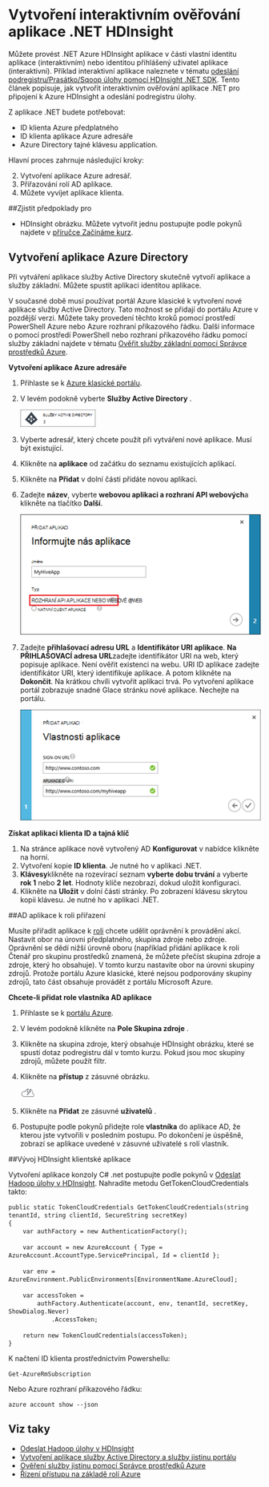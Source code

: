 <properties
    pageTitle="Vytvoření prošetřovat interaktivním ověřování .NET HDInsight žádosti | Microsoft Azure"
    description="Naučte se vytvářet interaktivním ověřování aplikace .NET HDInsight."
    editor="cgronlun"
    manager="jhubbard"
    services="hdinsight"
    documentationCenter=""
    tags="azure-portal"
    authors="mumian"/>

<tags
    ms.service="hdinsight"
    ms.workload="big-data"
    ms.tgt_pltfrm="na"
    ms.devlang="na"
    ms.topic="article"
    ms.date="09/02/2016"
    ms.author="jgao"/>

# <a name="create-non-interactive-authentication-net-hdinsight-applications"></a>Vytvoření interaktivním ověřování aplikace .NET HDInsight

Můžete provést .NET Azure HDInsight aplikace v části vlastní identitu aplikace (interaktivním) nebo identitou přihlášený uživatel aplikace (interaktivní). Příklad interaktivní aplikace naleznete v tématu [odeslání podregistru/Prasátko/Sqoop úlohy pomocí HDInsight .NET SDK](hdinsight-submit-hadoop-jobs-programmatically.md#submit-hivepigsqoop-jobs-using-hdinsight-net-sdk). Tento článek popisuje, jak vytvořit interaktivním ověřování aplikace .NET pro připojení k Azure HDInsight a odeslání podregistru úlohy.

Z aplikace .NET budete potřebovat:

- ID klienta Azure předplatného
- ID klienta aplikace Azure adresáře
- Azure Directory tajné klávesu application.  

Hlavní proces zahrnuje následující kroky:

2. Vytvoření aplikace Azure adresář.
2. Přiřazování rolí AD aplikace.
3. Můžete vyvíjet aplikace klienta.


##<a name="prerequisites"></a>Zjistit předpoklady pro

- HDInsight obrázku. Můžete vytvořit jednu postupujte podle pokynů najdete v [příručce Začínáme kurz](hdinsight-hadoop-linux-tutorial-get-started.md#create-cluster). 




## <a name="create-azure-directory-application"></a>Vytvoření aplikace Azure Directory 
Při vytváření aplikace služby Active Directory skutečně vytvoří aplikace a služby základní. Můžete spustit aplikaci identitou aplikace.

V současné době musí používat portál Azure klasické k vytvoření nové aplikace služby Active Directory. Tato možnost se přidají do portálu Azure v pozdější verzi. Můžete taky provedení těchto kroků pomocí prostředí PowerShell Azure nebo Azure rozhraní příkazového řádku. Další informace o pomocí prostředí PowerShell nebo rozhraní příkazového řádku pomocí služby základní najdete v tématu [Ověřit služby základní pomocí Správce prostředků Azure](../resource-group-authenticate-service-principal.md).

**Vytvoření aplikace Azure adresáře**

1.  Přihlaste se k [Azure klasické portálu]( https://manage.windowsazure.com/).
2.  V levém podokně vyberte **Služby Active Directory** .

    ![Azure klasické portálu služby active directory](.\media\hdinsight-create-non-interactive-authentication-dotnet-application\active-directory.png)
    
3.  Vyberte adresář, který chcete použít při vytváření nové aplikace. Musí být existující.
4.  Klikněte na **aplikace** od začátku do seznamu existujících aplikací.
5.  Klikněte na **Přidat** v dolní části přidáte novou aplikaci.
6.  Zadejte **název**, vyberte **webovou aplikaci a rozhraní API webových**a klikněte na tlačítko **Další**.

    ![novou aplikaci služby azure active directory](.\media\hdinsight-create-non-interactive-authentication-dotnet-application\hdinsight-add-ad-application.png)

7.  Zadejte **přihlašovací adresu URL** a **Identifikátor URI aplikace**. **Na PŘIHLAŠOVACÍ adresa URL**zadejte identifikátor URI na web, který popisuje aplikace. Není ověřit existenci na webu. URI ID aplikace zadejte identifikátor URI, který identifikuje aplikace. A potom klikněte na **Dokončit**.
Na krátkou chvíli vytvořit aplikaci trvá.  Po vytvoření aplikace portál zobrazuje snadné Glace stránku nové aplikace. Nechejte na portálu. 

    ![nové vlastnosti aplikace služby azure active directory](.\media\hdinsight-create-non-interactive-authentication-dotnet-application\hdinsight-add-ad-application-properties.png)

**Získat aplikaci klienta ID a tajná klíč**

1.  Na stránce aplikace nově vytvořený AD **Konfigurovat** v nabídce klikněte na horní.
2.  Vytvoření kopie **ID klienta**. Je nutné ho v aplikaci .NET.
3.  **Klávesy**klikněte na rozevírací seznam **vyberte dobu trvání** a vyberte **rok 1** nebo **2 let**. Hodnoty klíče nezobrazí, dokud uložit konfiguraci.
4.  Klikněte na **Uložit** v dolní části stránky. Po zobrazení klávesu skrytou kopii klávesu. Je nutné ho v aplikaci .NET.

##<a name="assign-ad-application-to-role"></a>AD aplikace k roli přiřazení

Musíte přiřadit aplikace k [roli](../active-directory/role-based-access-built-in-roles.md) chcete udělit oprávnění k provádění akcí. Nastavit obor na úrovni předplatného, skupina zdroje nebo zdroje. Oprávnění se dědí nižší úrovně oboru (například přidání aplikace k roli Čtenář pro skupinu prostředků znamená, že můžete přečíst skupina zdroje a zdroje, který ho obsahuje). V tomto kurzu nastavíte obor na úrovni skupiny zdrojů.  Protože portálu Azure klasické, které nejsou podporovány skupiny zdrojů, tato část obsahuje provádět z portálu Microsoft Azure. 

**Chcete-li přidat role vlastníka AD aplikace**

1.  Přihlaste se k [portálu Azure](https://portal.azure.com).
2.  V levém podokně klikněte na **Pole Skupina zdroje** .
3.  Klikněte na skupina zdroje, který obsahuje HDInsight obrázku, které se spustí dotaz podregistru dál v tomto kurzu. Pokud jsou moc skupiny zdrojů, můžete použít filtr.
4.  Klikněte na **přístup** z zásuvné obrázku.

    ![Ikona cloudu a thunderbolt = rychlý úvod](./media/hdinsight-hadoop-create-linux-cluster-portal/quickstart.png)
5.  Klikněte na **Přidat** ze zásuvné **uživatelů** .
6.  Postupujte podle pokynů přidejte role **vlastníka** do aplikace AD, že kterou jste vytvořili v posledním postupu. Po dokončení je úspěšně, zobrazí se aplikace uvedené v zásuvné uživatelé s rolí vlastník.


##<a name="develop-hdinsight-client-application"></a>Vývoj HDInsight klientské aplikace

Vytvoření aplikace konzoly C# .net postupujte podle pokynů v [Odeslat Hadoop úlohy v HDInsight](hdinsight-submit-hadoop-jobs-programmatically.md#submit-hivepigsqoop-jobs-using-hdinsight-net-sdk). Nahradíte metodu GetTokenCloudCredentials takto:

    public static TokenCloudCredentials GetTokenCloudCredentials(string tenantId, string clientId, SecureString secretKey)
    {
        var authFactory = new AuthenticationFactory();

        var account = new AzureAccount { Type = AzureAccount.AccountType.ServicePrincipal, Id = clientId };

        var env = AzureEnvironment.PublicEnvironments[EnvironmentName.AzureCloud];

        var accessToken =
            authFactory.Authenticate(account, env, tenantId, secretKey, ShowDialog.Never)
                .AccessToken;

        return new TokenCloudCredentials(accessToken);
    }

K načtení ID klienta prostřednictvím Powershellu:

    Get-AzureRmSubscription

Nebo Azure rozhraní příkazového řádku:

    azure account show --json

      
## <a name="see-also"></a>Viz taky

- [Odeslat Hadoop úlohy v HDInsight](hdinsight-submit-hadoop-jobs-programmatically.md)
- [Vytvoření aplikace služby Active Directory a služby jistinu portálu](../resource-group-create-service-principal-portal.md)
- [Ověření služby jistinu pomocí Správce prostředků Azure](../resource-group-authenticate-service-principal.md)
- [Řízení přístupu na základě rolí Azure](../active-directory/role-based-access-control-configure.md)
